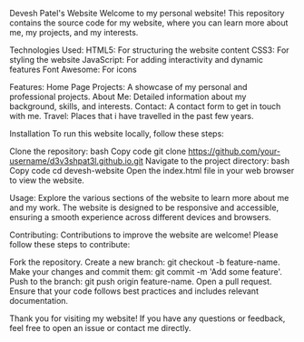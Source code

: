Devesh Patel's Website
Welcome to my personal website! This repository contains the source code for my website, where you can learn more about me, my projects, and my interests.

Technologies Used:
HTML5: For structuring the website content
CSS3: For styling the website
JavaScript: For adding interactivity and dynamic features
Font Awesome: For icons

Features:
Home Page
Projects: A showcase of my personal and professional projects.
About Me: Detailed information about my background, skills, and interests.
Contact: A contact form to get in touch with me.
Travel: Places that i have travelled in the past few years.

Installation
To run this website locally, follow these steps:

Clone the repository:
bash
Copy code
git clone https://github.com/your-username/d3v3shpat3l.github.io.git
Navigate to the project directory:
bash
Copy code
cd devesh-website
Open the index.html file in your web browser to view the website.

Usage:
Explore the various sections of the website to learn more about me and my work. The website is designed to be responsive and accessible, ensuring a smooth experience across different devices and browsers.

Contributing:
Contributions to improve the website are welcome! Please follow these steps to contribute:

Fork the repository.
Create a new branch: git checkout -b feature-name.
Make your changes and commit them: git commit -m 'Add some feature'.
Push to the branch: git push origin feature-name.
Open a pull request.
Ensure that your code follows best practices and includes relevant documentation.

Thank you for visiting my website! If you have any questions or feedback, feel free to open an issue or contact me directly.

